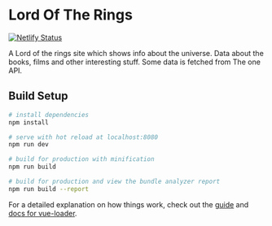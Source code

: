 # Lord Of The Rings

[![Netlify Status](https://api.netlify.com/api/v1/badges/8f56e2fc-97ce-4a06-b89d-8c41dd18aa47/deploy-status)](https://app.netlify.com/sites/lord-of-the-rings/deploys)

A Lord of the rings site which shows info about the universe.
Data about the books, films and other interesting stuff. 
Some data is fetched from The one API.

## Build Setup

``` bash
# install dependencies
npm install

# serve with hot reload at localhost:8080
npm run dev

# build for production with minification
npm run build

# build for production and view the bundle analyzer report
npm run build --report
```

For a detailed explanation on how things work, check out the [guide](http://vuejs-templates.github.io/webpack/) and [docs for vue-loader](http://vuejs.github.io/vue-loader).
